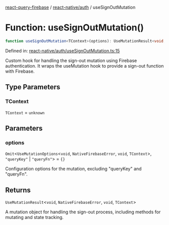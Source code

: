 [react-query-firebase](../../../modules.md) / [react-native/auth](../index.md) / useSignOutMutation

# Function: useSignOutMutation()

```ts
function useSignOutMutation<TContext>(options): UseMutationResult<void, NativeFirebaseError, void, TContext>
```

Defined in: [react-native/auth/useSignOutMutation.ts:15](https://github.com/vpishuk/react-query-firebase/blob/47ed1ecd8b83d68dd4237e8eb73f6aa6dea2c1fa/react-native/auth/useSignOutMutation.ts#L15)

Custom hook for handling the sign-out mutation using Firebase authentication.
It wraps the useMutation hook to provide a sign-out function with Firebase.

## Type Parameters

### TContext

`TContext` = `unknown`

## Parameters

### options

`Omit`\<`UseMutationOptions`\<`void`, `NativeFirebaseError`, `void`, `TContext`\>, `"queryKey"` \| `"queryFn"`\> = `{}`

Configuration options for the mutation, excluding "queryKey" and "queryFn".

## Returns

`UseMutationResult`\<`void`, `NativeFirebaseError`, `void`, `TContext`\>

A mutation object for handling the sign-out process, including methods for mutating and state tracking.
